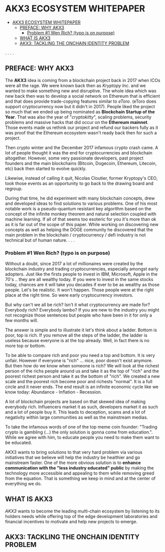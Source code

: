 # AKX3 ECOSYSTEM WHITEPAPER

- [AKX3 ECOSYSTEM WHITEPAPER](#akx3-ecosystem-whitepaper)
  - [PREFACE: WHY AKX3](#preface-why-akx3)
    - [Problem #1 Wen Rich? (typo is on purpose)](#problem-1-wen-rich-typo-is-on-purpose)
  - [WHAT IS AKX3](#what-is-akx3)
  - [AKX3: TACKLING THE ONCHAIN IDENTITY PROBLEM](#akx3-tackling-the-onchain-identity-problem)


.
.
.
.


## PREFACE: WHY AKX3

The **AKX3** idea is coming from a blockchain project back in 2017 when ICOs were all the rage. We were known back then as *Kryptopy Inc*. and we wanted to make something new and disruptive. The whole idea which was new back then was to develop a social network on Ethereum that is efficient and that does provide trade-copying features similar to *eToro*. (eToro does support cryptocurrency now but it didn't in 2017). People liked the project so much that we ended up being nominated as **Blockchain Startup of the Year**. That was also the year of "*cryptokitty*", scaling problems, security problems and massive hacks that did occur on the **Ethereum mainnet**. Those events made us rethink our project and refund our backers fully as it was proof that the Ethereum ecosystem wasn't ready back then for such a project. 

Then crypto winter and the December 2017 infamous crypto crash came. A lot of people thought it was the end for cryptocurrencies and blockchain altogether. However, some very passionate developers, past project founders and the main blockchains (Bitcoin, Dogecoin, Ethereum, Litecoin, etc) back then started to evolve quickly. 

Likewise, instead of calling it quit, Nicolas Cloutier, former Kryptopy's CEO, took those events as an opportunity to go back to the drawing board and regroup.

During that time, he did experiment with many blockchain concepts, drew and developed ideas to find solutions to various problems. One of his most notable work is a pseudo-quantum resistant key algorithm based on the concept of the infinite monkey theorem and natural selection coupled with machine learning. If all of that seems too esoteric for you it's more than ok as it is far out of the scope of this paper. While working on discovering new concepts as well as helping the DOGE community he discovered that the main problem in the blockchain / cryptocurrency / defi industry is not technical but of human nature.
.
.
.

### Problem #1 Wen Rich? (typo is on purpose)

Without a doubt, since 2017 a lot of millionaires were created by the blockchain industry and trading cryptocurrencies, especially amongst early adopters. Just like the firsts people to invest in IBM, Microsoft, Apple in the 70's .. they are all wealthy today. If you were to invest in the same stocks today, chances are it will take you decades if ever to be as wealthy as those people. Let's be realistic. It won't happen. Those people were at the right place at the right time. So were early cryptocurrency investors. 

But why can't we all be rich? Isn't it what cryptocurrency are made for? Everybody rich? Everybody lambo? If you are new to the industry you might not recognize those sentences but people who have been in it for only a few months will.

The answer is simple and to illustrate it let's think about a ladder. Bottom is poor, top is rich. If you remove all the steps of the ladder, the ladder is useless because everyone is at the top already. Well, in fact there is no more top or bottom. 

To be able to compare rich and poor you need a top and bottom. It is very unfair. However if everyone is "rich" ... nice, poor doesn't exist anymore. But then how do we know when someone is rich? We will look at the richest person of the richs people around us and take it as the top of "rich" and the poorest richest person and take it as the bottom of "rich". We created a new scale and the poorest rich become poor and richests "normal". It is a full circle and it never ends. The end result is an infinite economic cycle like we know today: Abundance - Inflation - Recession. 

A lot of blockchain projects are based on that skewed idea of making everybody rich. Influencers market it as such, developers market it as such and a lot of people buy it. This leads to deception, scams and a lot of negativity within large communities as well as the mainstream medias. 

To take the infamous words of one of the top meme coin founder: "Trading crypto is gambling (...) the only solution is gonna come from education.". While we agree with him, to educate people you need to make them want to be educated.

AKX3 wants to bring solutions to that very hard problem via various initiatives that we believe will help the industry be healthier and go mainstream faster. One of the more obvious solution is to **enhance communication with the "less industry educated" public** by making the technology more accessible and appealing to them while removing greed from the equation. That is something we keep in mind and at the center of everything we do.








## WHAT IS AKX3

*AKX3* wants to become the leading multi-chain ecosystem by listening to its holders needs while offering top of the edge development laboratories and financial incentives to motivate and help new projects to emerge.

## AKX3: TACKLING THE ONCHAIN IDENTITY PROBLEM




